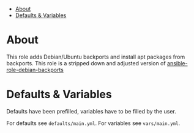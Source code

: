 - [About](#about)
- [Defaults & Variables](#defaults--variables)

# About

This role adds Debian/Ubuntu backports and install apt packages from backports. This role is a stripped down and adjusted version of [ansible-role-debian-backports](https://github.com/jnv/ansible-role-debian-backports)

# Defaults & Variables

Defaults have been prefilled, variables have to be filled by the user.

For defaults see `defaults/main.yml`.
For variables see `vars/main.yml`.
